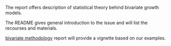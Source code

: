 The report offers description of statistical theory behind bivariate growth models.

The README gives general introduction to the issue and will list the recourses and materials. 

[bivariate methodology](https://github.com/IALSA/IALSA-2015-Portland/blob/master/reports/methodology_bivariate/methodology_bivariate.md) report will provide a vignette  based on our examples. 
